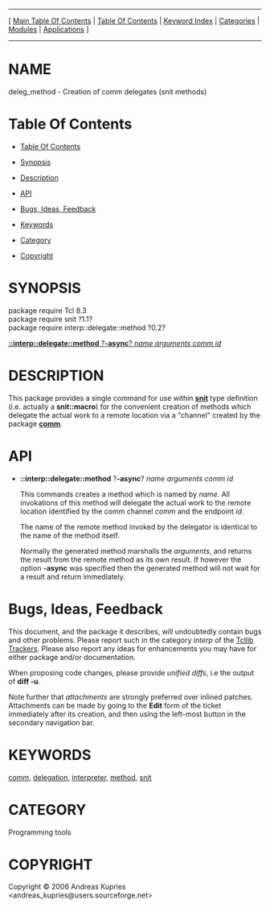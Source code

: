 
[//000000001]: # (deleg\_method \- Interpreter utilities)
[//000000002]: # (Generated from file 'deleg\_method\.man' by tcllib/doctools with format 'markdown')
[//000000003]: # (Copyright &copy; 2006 Andreas Kupries <andreas\_kupries@users\.sourceforge\.net>)
[//000000004]: # (deleg\_method\(n\) 0\.2 tcllib "Interpreter utilities")

<hr> [ <a href="../../../../toc.md">Main Table Of Contents</a> &#124; <a
href="../../../toc.md">Table Of Contents</a> &#124; <a
href="../../../../index.md">Keyword Index</a> &#124; <a
href="../../../../toc0.md">Categories</a> &#124; <a
href="../../../../toc1.md">Modules</a> &#124; <a
href="../../../../toc2.md">Applications</a> ] <hr>

# NAME

deleg\_method \- Creation of comm delegates \(snit methods\)

# <a name='toc'></a>Table Of Contents

  - [Table Of Contents](#toc)

  - [Synopsis](#synopsis)

  - [Description](#section1)

  - [API](#section2)

  - [Bugs, Ideas, Feedback](#section3)

  - [Keywords](#keywords)

  - [Category](#category)

  - [Copyright](#copyright)

# <a name='synopsis'></a>SYNOPSIS

package require Tcl 8\.3  
package require snit ?1\.1?  
package require interp::delegate::method ?0\.2?  

[__::interp::delegate::method__ ?__\-async__? *name* *arguments* *comm* *id*](#1)  

# <a name='description'></a>DESCRIPTION

This package provides a single command for use within
__[snit](\.\./snit/snit\.md)__ type definition \(i\.e\. actually a
__snit::macro__\) for the convenient creation of methods which delegate the
actual work to a remote location via a "channel" created by the package
__[comm](\.\./comm/comm\.md)__\.

# <a name='section2'></a>API

  - <a name='1'></a>__::interp::delegate::method__ ?__\-async__? *name* *arguments* *comm* *id*

    This commands creates a method which is named by *name*\. All invokations
    of this method will delegate the actual work to the remote location
    identified by the comm channel *comm* and the endpoint *id*\.

    The name of the remote method invoked by the delegator is identical to the
    name of the method itself\.

    Normally the generated method marshalls the *arguments*, and returns the
    result from the remote method as its own result\. If however the option
    __\-async__ was specified then the generated method will not wait for a
    result and return immediately\.

# <a name='section3'></a>Bugs, Ideas, Feedback

This document, and the package it describes, will undoubtedly contain bugs and
other problems\. Please report such in the category *interp* of the [Tcllib
Trackers](http://core\.tcl\.tk/tcllib/reportlist)\. Please also report any ideas
for enhancements you may have for either package and/or documentation\.

When proposing code changes, please provide *unified diffs*, i\.e the output of
__diff \-u__\.

Note further that *attachments* are strongly preferred over inlined patches\.
Attachments can be made by going to the __Edit__ form of the ticket
immediately after its creation, and then using the left\-most button in the
secondary navigation bar\.

# <a name='keywords'></a>KEYWORDS

[comm](\.\./\.\./\.\./\.\./index\.md\#comm),
[delegation](\.\./\.\./\.\./\.\./index\.md\#delegation),
[interpreter](\.\./\.\./\.\./\.\./index\.md\#interpreter),
[method](\.\./\.\./\.\./\.\./index\.md\#method), [snit](\.\./\.\./\.\./\.\./index\.md\#snit)

# <a name='category'></a>CATEGORY

Programming tools

# <a name='copyright'></a>COPYRIGHT

Copyright &copy; 2006 Andreas Kupries <andreas\_kupries@users\.sourceforge\.net>
